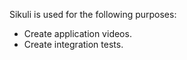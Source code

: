 Sikuli is used for the following purposes:

* Create application videos.
* Create integration tests.

